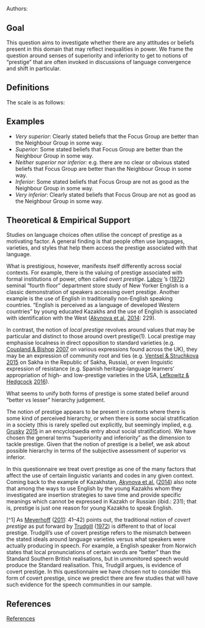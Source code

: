 # [](ContributionTable?__template__=property.md&property=name#cldf:BH)

Authors: [](ContributionTable?__template__=property.md&property=contributor#cldf:BH)


## Goal

This question aims to investigate whether there are any attitudes or beliefs present in this domain that may reflect inequalities in power. We frame the question around senses of superiority and inferiority to get to notions of “prestige” that are often invoked in discussions of language convergence and shift in particular.

## Definitions

The scale is as follows:

[](ParameterTable?__template__=question_template.md&codes_only#cldf:DEM18)

## Examples

- *Very superior*: Clearly stated beliefs that the Focus Group are better than the Neighbour Group in some way.
- *Superior*: Some stated beliefs that Focus Group are better than the Neighbour Group in some way.
- *Neither superior nor inferior:* e.g. there are no clear or obvious stated beliefs that Focus Group are better than the Neighbour Group in some way.
- *Inferior*: Some stated beliefs that Focus Group are not as good as the Neighbour Group in some way.
- *Very inferior*: Clearly stated beliefs that Focus Group are not as good as the Neighbour Group in some way.

## Theoretical & Empirical Support

Studies on language choices often utilise the concept of prestige as a motivating factor. A general finding is that people often use languages, varieties, and styles that help them access the prestige associated with that language.

What is prestigious, however, manifests itself differently across social contexts. For example, there is the valuing of prestige associated with formal institutions of power, often called *overt prestige*. [Labov](sources.bib?ref&with_internal_ref_link&keep_label#cldf:Labov1972) ’s ([1972](sources.bib?ref&with_internal_ref_link&keep_label#cldf:Labov1972)) seminal “fourth floor” department store study of New Yorker English is a classic demonstration of speakers accessing overt prestige. Another example is the use of English in traditionally non-English speaking countries. “English is perceived as a language of developed Western countries” by young educated Kazakhs and the use of English is associated with identification with the West ([Akynova et al.](sources.bib?ref&with_internal_ref_link&keep_label#cldf:AkynovaEtAl2014) [2014](sources.bib?ref&with_internal_ref_link&keep_label#cldf:AkynovaEtAl2014): 229).

In contrast, the notion of *local prestige* revolves around values that may be particular and distinct to those around overt prestige(1). Local prestige may emphasise localness in direct opposition to standard varieties (e.g. [Coupland & Bishop](sources.bib?ref&with_internal_ref_link&keep_label#cldf:CouplandBishop2007) [2007](sources.bib?ref&with_internal_ref_link&keep_label#cldf:CouplandBishop2007) on various expressions found across the UK), they may be an expression of community root and ties (e.g. [Ventsel & Struchkova](sources.bib?ref&with_internal_ref_link&keep_label#cldf:VentselStruchkova2015) [2015](sources.bib?ref&with_internal_ref_link&keep_label#cldf:VentselStruchkova2015) on Sakha in the Republic of Sakha, Russia), or even linguistic expression of resistance (e.g. Spanish heritage-language learners’ appropriation of high- and low-prestige varieties in the USA, [Lefkowitz & Hedgcock](sources.bib?ref&with_internal_ref_link&keep_label#cldf:LefkowitzHedgcock2016) [2016](sources.bib?ref&with_internal_ref_link&keep_label#cldf:LefkowitzHedgcock2016)).

What seems to unify both forms of prestige is some stated belief around “better vs lesser” hierarchy judgement.

The notion of prestige appears to be present in contexts where there is some kind of perceived hierarchy, or when there is some social stratification in a society (this is rarely spelled out explicitly, but seemingly implied, e.g. [Grusky](sources.bib?ref&with_internal_ref_link&keep_label#cldf:Grusky2015) [2015](sources.bib?ref&with_internal_ref_link&keep_label#cldf:Grusky2015) in an encyclopaedia entry about social stratification). We have chosen the general terms “superiority and inferiority” as the dimension to tackle prestige. Given that the notion of prestige is a belief, we ask about possible hierarchy in terms of the subjective assessment of superior vs inferior.

In this questionnaire we treat overt prestige as one of the many factors that affect the use of certain linguistic variants and codes in any given context. Coming back to the example of Kazakhstan, [Akynova et al.](sources.bib?ref&with_internal_ref_link&keep_label#cldf:AkynovaEtAl2014) ([2014](sources.bib?ref&with_internal_ref_link&keep_label#cldf:AkynovaEtAl2014)) also note that among the ways to use English by the young Kazakhs whom they investigated are insertion strategies to save time and provide specific meanings which cannot be expressed in Kazakh or Russian (ibid.: 231); that is, prestige is just one reason for young Kazakhs to speak English.

[^1] As [Meyerhoff](sources.bib?ref&with_internal_ref_link&keep_label#cldf:Meyerhoff2011) ([2011](sources.bib?ref&with_internal_ref_link&keep_label#cldf:Meyerhoff2011): 41–42) points out, the traditional notion of *covert prestige* as put forward by [Trudgill](sources.bib?ref&with_internal_ref_link&keep_label#cldf:Trudgill1972) ([1972](sources.bib?ref&with_internal_ref_link&keep_label#cldf:Trudgill1972)) is different to that of local prestige. Trudgill’s use of covert prestige refers to the mismatch between the stated ideals around language varieties versus what speakers were actually producing in speech. For example, a English speaker from Norwich states that local pronunciations of certain words are “better” than the Standard Southern British realisations, but in unmonitored speech would produce the Standard realisation. This, Trudgill argues, is evidence of covert prestige. In this questionnaire we have chosen not to consider this form of covert prestige, since we predict there are few studies that will have such evidence for the speech communities in our sample.
## References

[References](Source?cited_only&with_link#cldf:__all__)